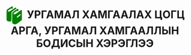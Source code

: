 <h1 align="center"><img src="assets/images/icon_manual.png" style="width: 48px;vertical-align: middle;padding-right: 10px;"/>УРГАМАЛ ХАМГААЛАХ ЦОГЦ
АРГА, УРГАМАЛ ХАМГААЛЛЫН
БОДИСЫН ХЭРЭГЛЭЭ</h1>

<script>PDFObject.embed("assets/manuals/nom2.pdf", "#book");</script>

<div id="book"></div>

<style>
.pdfobject-container { height: 50rem; border: 1rem solid rgba(0,0,0,.1); }

